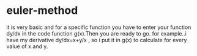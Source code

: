 # euler-method
it is very basic and for a specific function
you have to enter your function dy/dx in the code function g(x).Then you are ready to go.
for example..i have my derivative dy/dx=x+y/x , so i put it in g(x) to calculate for every value of x and y.
